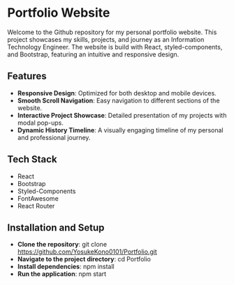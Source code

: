 # Portfolio Website

Welcome to the Github repository for my personal portfolio website. This project showcases my skills, projects, and journey as an Information Technology Engineer. The website is build with React, styled-components, and Bootstrap, featuring an intuitive and responsive design.

## Features

- **Responsive Design**: Optimized for both desktop and mobile devices.
- **Smooth Scroll Navigation**: Easy navigation to different sections of the website.
- **Interactive Project Showcase**: Detailed presentation of my projects with modal pop-ups.
- **Dynamic History Timeline**: A visually engaging timeline of my personal and professional journey.

## Tech Stack

- React
- Bootstrap
- Styled-Components
- FontAwesome
- React Router

## Installation and Setup

- **Clone the repository**: git clone https://github.com/YosukeKono0101/Portfolio.git
- **Navigate to the project directory**: cd Portfolio
- **Install dependencies**: npm install
- **Run the application**: npm start
